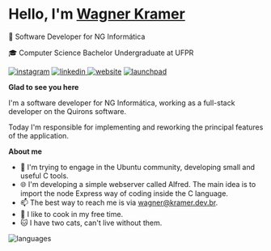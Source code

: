 # Hello, I'm [Wagner Kramer](https://kramer.dev.br)

💼 Software Developer for NG Informática

🎓 Computer Science Bachelor Undergraduate at UFPR

[![instagram](https://img.shields.io/badge/Instagram-E4405F?style=for-the-badge&logo=instagram&logoColor=white)](https://www.instagram.com/kramer.wagner/)
[![linkedin](https://img.shields.io/badge/LinkedIn-0077B5?style=for-the-badge&logo=linkedin&logoColor=white)
](https://br.linkedin.com/in/wagnerkramer)
[![website](https://img.shields.io/badge/Website-000000?style=for-the-badge&logo=html5&logoColor=white)](https://kramer.dev.br)
[![launchpad](https://img.shields.io/badge/Launchpad-E95420?style=for-the-badge&logo=linux&logoColor=white)](https://launchpad.net/~kramerdev)

**Glad to see you here**

I'm a software developer for NG Informática, working as a full-stack developer on the Quirons software.

Today I'm responsible for implementing and reworking the principal features of the application.

**About me**

- 🐧 I'm trying to engage in the Ubuntu community, developing small and useful C tools.
- 🌐 I'm developing a simple webserver called Alfred. The main idea is to import the node Express way of coding inside the C language.
- 📫 The best way to reach me is via [wagner@kramer.dev.br](mailto:wagner@kramer.dev.br).
- 🔪 I like to cook in my free time.
- 🐱 I have two cats, can't live without them.

![languages](https://github-readme-stats.vercel.app/api/top-langs/?username=kramer2005&show_icons=true&hide_border=true&langs_count=4)

